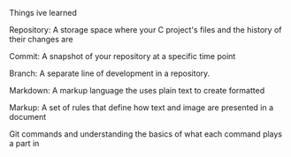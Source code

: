 Things ive learned 

Repository: A storage space where your C project's files and the history of their changes are

Commit: A snapshot of your repository at a specific time point

Branch: A separate line of development in a repository.

Markdown: A markup language the uses plain text to create formatted 

Markup: A set of rules that define how text and image are presented in a document 

Git commands and understanding the basics of what each command plays a part in 